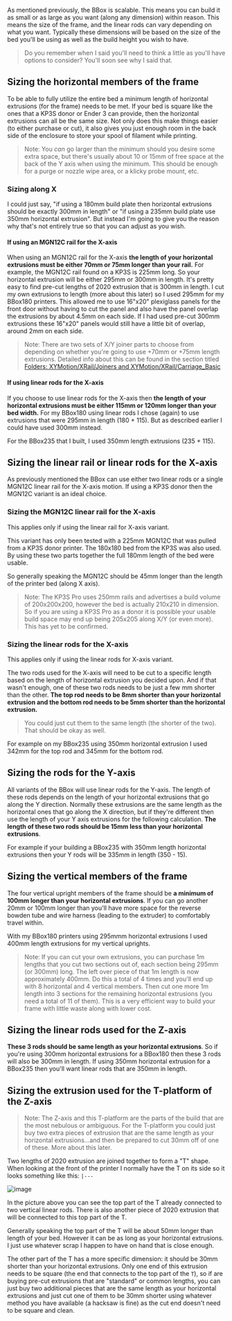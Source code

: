 As mentioned previously, the BBox is scalable. This means you can build it as small or as large as you want (along any dimension) within reason.
This means the size of the frame, and the linear rods can vary depending on what you want. Typically these dimensions will be based on the
size of the bed you'll be using as well as the build height you wish to have. 

> Do you remember when I said you'll need to think a little as you'll have options to consider? You'll soon see why I said that.

## Sizing the horizontal members of the frame
To be able to fully utilize the entire bed a minimum length of horizontal extrusions (for the frame) needs to be met. If your bed is square
like the ones that a KP3S donor or Ender 3 can provide, then the horizontal extrusions can all be the same size. Not only does this make
things easier (to either purchase or cut), it also gives you just enough room in the back side of the enclosure to store your spool of filament
while printing.

> Note: You *can* go larger than the minimum should you desire some extra space, but there's usually about 10 or 15mm of free space at the back of the Y axis
when using the minimum. This should be enough for a purge or nozzle wipe area, or a klicky probe mount, etc.

### Sizing along X

I could just say, "if using a 180mm build plate then horizontal extrusions should be exactly 300mm in length" or "if using a 235mm build plate use 350mm horizontal extrusion".
But instead I'm going to give you the reason why that's not entirely true so that you can adjust as you wish.

#### If using an MGN12C rail for the X-axis
When using an MGN12C rail for the X-axis **the length of your horizontal extrusions must be either 70mm or 75mm longer than your rail.**
For example, the MGN12C rail found on a KP3S is 225mm long. So your horizontal extrusion will be either 295mm or 300mm in length. It's pretty easy to find pre-cut lengths of 2020 extrusion that is 300mm in length. I cut my own extrusions to length (more about this later) so I used 295mm for my BBox180 printers. This allowed me to use 16"x20" plexiglass panels for the front door without having to cut the panel and also have the panel overlap the extrusions by about 4.5mm on each side. If I had used pre-cut 300mm extrusions these 16"x20" panels would still have a little bit of overlap, around 2mm on each side.

> Note: There are two sets of X/Y joiner parts to choose from depending on whether you're going to use +70mm or +75mm length extrusions. Detailed info about this can be found in the section titled [Folders: XYMotion/XRail/Joiners and XYMotion/XRail/Carriage_Basic](printing-parts.md#folders-xymotionxrailjoiners-and-xymotionxrailcarriage_basic)

#### If using linear rods for the X-axis
If you choose to use linear rods for the X-axis then **the length of your horizontal extrusions must be either 115mm or 120mm longer than your bed width.** For my BBox180 using
linear rods I chose (again) to use extrusions that were 295mm in length (180 + 115). But as described earlier I could have used 300mm instead.

For the BBox235 that I built, I used 350mm length extrusions (235 + 115).


## Sizing the linear rail or linear rods for the X-axis
As previously mentioned the BBox can use either two linear rods or a single MGN12C linear rail for the X-axis motion. If using a KP3S donor
then the MGN12C variant is an ideal choice.

### Sizing the MGN12C linear rail for the X-axis
This applies only if using the linear rail for X-axis variant.  

This variant has only been tested with a 225mm MGN12C that was pulled from a KP3S donor printer. The 180x180 bed from the KP3S was also used.
By using these two parts together the full 180mm length of the bed were usable. 

So generally speaking the MGN12C should be 45mm longer than the length of the printer bed (along X axis).

> Note: The KP3S Pro uses 250mm rails and advertises a build volume of 200x200x200, however the bed is actually 210x210 in dimension. So if you are using a KP3S Pro as a donor it is possible your usable build space may end up being 205x205 along X/Y (or even more). This has yet to be confirmed.

### Sizing the linear rods for the X-axis
This applies only if using the linear rods for X-axis variant.  

The two rods used for the X-axis will need to be cut to a specific length based on the length of horizontal extrusion you decided upon.
And if that wasn't enough, one of these two rods needs to be just a few mm shorter than the other. **The top rod needs to be 8mm shorter than your horizontal extrusion and the bottom rod needs to be 5mm shorter than the horizontal extrusion.**

> You could just cut them to the same length (the shorter of the two). That should be okay as well.

For example on my BBox235 using 350mm horizontal extrusion I used 342mm for the top rod and 345mm for the bottom rod.

## Sizing the rods for the Y-axis
All variants of the BBox will use linear rods for the Y-axis. The length of these rods depends on the length of your horizontal extrusions that go along the Y direction. Normally these extrusions are the same length as the horizontal ones that go along the X direction, but if they're different then use the length of your Y axis extrusions
for the following calculation. **The length of these two rods should be 15mm less than your horizontal extrusions**.

For example if your building a BBox235 with 350mm length horizontal extrusions then your Y rods will be 335mm in length (350 - 15).

## Sizing the vertical members of the frame
The four vertical upright members of the frame should be **a minimum of 100mm longer than your horizontal extrusions**. If you can go another 20mm or 100mm longer than
you'll have more space for the reverse bowden tube and wire harness (leading to the extruder) to comfortably travel within.

With my BBox180 printers using 295mmm horizontal extrusions I used 400mm length extrusions for my vertical uprights.

> Note: If you can cut your own extrusions, you can purchase 1m lengths that you cut two sections out of, each section being 295mm (or 300mm) long. The left over piece of that 1m length is now approximately 400mm. Do this a total of 4 times and you'll end up with 8 horizontal and 4 vertical members. Then cut one more 1m length into 3 sections for the remaining horizontal extrusions (you need a total of 11 of them). This is a very efficient way to build your frame with little waste along with lower cost.

## Sizing the linear rods used for the Z-axis
**These 3 rods should be same length as your horizontal extrusions**. So if you're using 300mm horizontal extrusions for a BBox180 then these 3 rods will also be
300mm in length. If using 350mm horizontal extrusion for a BBox235 then you'll want linear rods that are 350mm in length.

## Sizing the extrusion used for the T-platform of the Z-axis
> Note: The Z-axis and this T-platform are the parts of the build that are the most nebulous or ambiguous. For the T-platform you
could just buy two extra pieces of extrusion that are the same length as your horizontal extrusions...and then be prepared to cut 30mm off of one of these. More about this later.

Two lengths of 2020 extrusion are joined together to form a "T" shape. When looking at the front of the printer I normally have the T on its side so it looks something like this: `|---`

![image](https://gist.github.com/assets/875866/17c18ea0-c434-43dc-bf75-131564d48728)

In the picture above you can see the top part of the T already connected to two vertical linear rods. There is also another piece of 2020 extrusion that will be connected to this top part of the T.

Generally speaking the top part of the T will be about 50mm longer than length of your bed. However it can be as long as your horizontal extrusions. I just use whatever scrap I happen to have on hand that is close enough.

The other part of the T has a more specific dimension: it should be 30mm shorter than your horizontal extrusions. Only one end of this extrusion
needs to be square (the end that connects to the top part of the `T`), so if are buying pre-cut extrusions that are "standard" or common lengths, you can just buy two additional pieces that are the same length as your horizontal extrusions and just cut one of them to be 30mm shorter using whatever method you have available (a hacksaw is fine) as the cut end doesn't need to be square and clean.

